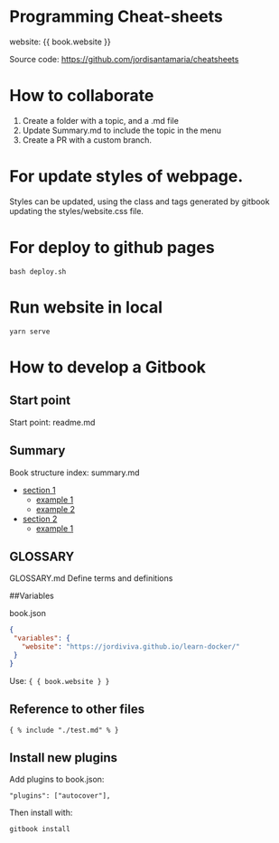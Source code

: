 # Programming Cheat-sheets

website: {{ book.website }}

Source code: https://github.com/jordisantamaria/cheatsheets

# How to collaborate

1. Create a folder with a topic, and a .md file
2. Update Summary.md to include the topic in the menu
3. Create a PR with a custom branch.

# For update styles of webpage.

Styles can be updated, using the class and tags generated by gitbook
updating the styles/website.css file.

# For deploy to github pages

```
bash deploy.sh
```

# Run website in local

```
yarn serve
```

# How to develop a Gitbook

## Start point

Start point: readme.md

## Summary

Book structure index: summary.md

* [section 1](section1/README.md)
  * [example 1](section1/example1.md)
  * [example 2](section1/example2.md)
* [section 2](section2/README.md)
  * [example 1](section2/example1.md)

## GLOSSARY

GLOSSARY.md
Define terms and definitions

##Variables
 
book.json
 ```json
 {
  "variables": {
    "website": "https://jordiviva.github.io/learn-docker/"
  }
 }
 ```

Use:
`{ { book.website } }`

## Reference to other files

 ```{ % include "./test.md" % } ```

## Install new plugins

Add plugins to book.json:
```
"plugins": ["autocover"],
```

Then install with:

```
gitbook install
```
